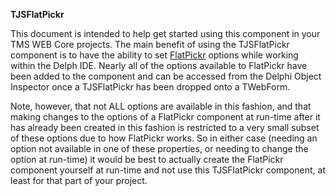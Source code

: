 **TJSFlatPickr**

This document is intended to help get started using this component in your TMS WEB Core projects.  The main benefit of
using the TJSFlatPickr component is to have the ability to set [FlatPickr](https://flatpickr.js.org/) options while working within the Delph IDE. 
Nearly all of the options available to FlatPickr have been added to the component and can be accessed from the Delphi
Object Inspector once a TJSFlatPickr has been dropped onto a TWebForm.

Note, however, that not ALL options are available in this fashion, and that making changes to the options of a FlatPickr
component at run-time after it has already been created in this fashion is restricted to a very small subset of these
options due to how FlatPickr works.  So in either case (needing an option not available in one of these properties, or needing to change
the option at run-time) it would be best to actually create the FlatPickr component yourself at run-time and not use
this TJSFlatPickr component, at least for that part of your project. 

